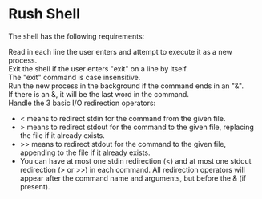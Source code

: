 # Rush Shell

The shell has the following requirements:

Read in each line the user enters and attempt to execute it as a new process. <br/>
Exit the shell if the user enters "exit" on a line by itself.<br/>
The "exit" command is case insensitive.<br/>
Run the new process in the background if the command ends in an "&".<br/>
If there is an &, it will be the last word in the command.<br/>
Handle the 3 basic I/O redirection operators:<br/>
* < means to redirect stdin for the command from the given file.<br/>
* \> means to redirect stdout for the command to the given file, replacing the file if it already exists.<br/>
* \>> means to redirect stdout for the command to the given file, appending to the file if it already exists.<br/>
* You can have at most one stdin redirection (<) and at most one stdout redirection (> or >>) in each command.  All redirection operators will appear after the command name and arguments, but before the & (if present).<br/>
